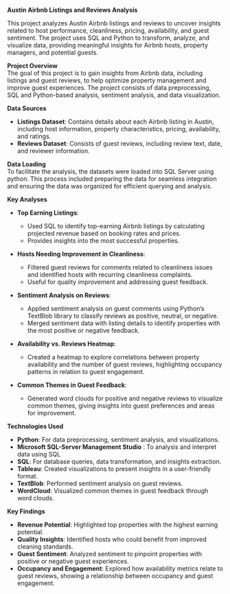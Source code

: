 **Austin Airbnb Listings and Reviews Analysis**

This project analyzes Austin Airbnb listings and reviews to uncover insights related to host performance, cleanliness, pricing, availability, and guest sentiment. The project uses SQL and Python to transform, analyze, and visualize data, providing meaningful insights for Airbnb hosts, property managers, and potential guests.

**Project Overview**  
The goal of this project is to gain insights from Airbnb data, including listings and guest reviews, to help optimize property management and improve guest experiences. The project consists of data preprocessing, SQL and Python-based analysis, sentiment analysis, and data visualization.

**Data Sources**  
- **Listings Dataset**: Contains details about each Airbnb listing in Austin, including host information, property characteristics, pricing, availability, and ratings.
- **Reviews Dataset**: Consists of guest reviews, including review text, date, and reviewer information.

**Data Loading**  
To facilitate the analysis, the datasets were loaded into SQL Server using python. This process included preparing the data for seamless integration and ensuring the data was organized for efficient querying and analysis.

**Key Analyses**  

- **Top Earning Listings**:  
  - Used SQL to identify top-earning Airbnb listings by calculating projected revenue based on booking rates and prices.
  - Provides insights into the most successful properties.

- **Hosts Needing Improvement in Cleanliness**:  
  - Filtered guest reviews for comments related to cleanliness issues and identified hosts with recurring cleanliness complaints.
  - Useful for quality improvement and addressing guest feedback.

- **Sentiment Analysis on Reviews**:  
  - Applied sentiment analysis on guest comments using Python’s TextBlob library to classify reviews as positive, neutral, or negative.
  - Merged sentiment data with listing details to identify properties with the most positive or negative feedback.

- **Availability vs. Reviews Heatmap**:  
  - Created a heatmap to explore correlations between property availability and the number of guest reviews, highlighting occupancy patterns in relation to guest engagement.

- **Common Themes in Guest Feedback**:  
  - Generated word clouds for positive and negative reviews to visualize common themes, giving insights into guest preferences and areas for improvement.

**Technologies Used**  
- **Python**: For data preprocessing, sentiment analysis, and visualizations.
- **Microsoft SQL-Server Management Studio** : To analysis and interpret data using SQL 
- **SQL**: For database queries, data transformation, and insights extraction.
- **Tableau**: Created visualizations to present insights in a user-friendly format.
- **TextBlob**: Performed sentiment analysis on guest reviews.
- **WordCloud**: Visualized common themes in guest feedback through word clouds.

**Key Findings**  
- **Revenue Potential**: Highlighted top properties with the highest earning potential.
- **Quality Insights**: Identified hosts who could benefit from improved cleaning standards.
- **Guest Sentiment**: Analyzed sentiment to pinpoint properties with positive or negative guest experiences.
- **Occupancy and Engagement**: Explored how availability metrics relate to guest reviews, showing a relationship between occupancy and guest engagement.
